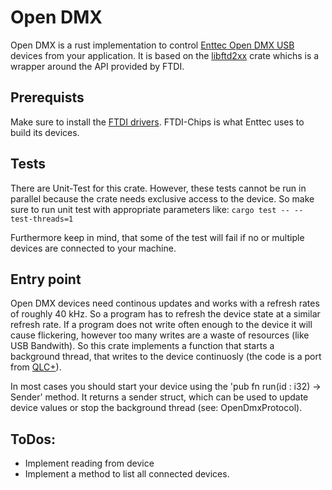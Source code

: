 # Open DMX
Open DMX is a rust implementation to control [Enttec Open DMX USB](https://www.enttec.com/product/lighting-communication-protocols/dmx512/open-dmx-usb) devices from your application. It is based on the [libftd2xx](https://crates.io/crates/libftd2xx) crate whichs is a wrapper around the API provided by FTDI.

## Prerequists
Make sure to install the [FTDI drivers](https://ftdichip.com/drivers/d2xx-drivers/). FTDI-Chips is what Enttec uses to build its devices.

## Tests
There are Unit-Test for this crate. However, these tests cannot be run in parallel because the crate needs exclusive access to the device. So make sure to run unit test with appropriate parameters like:
`cargo test -- --test-threads=1`

Furthermore keep in mind, that some of the test will fail if no or multiple devices are connected to your machine.

## Entry point
Open DMX devices need continous updates and works with a refresh rates of roughly 40 kHz. So a program has to refresh the device state at a similar refresh rate. If a program does not write often enough to the device it will cause flickering, however too many writes are a waste of resources (like USB Bandwith). So this crate implements a function that starts a background thread, that writes to the device continuosly (the code is a port from [QLC+](https://github.com/mcallegari/qlcplus/blob/master/plugins/dmxusb/src/enttecdmxusbopen.cpp)).

In most cases you should start your device using the 'pub fn run(id : i32) -> Sender<OpenDmxProtocol>' method. It returns a sender struct, which can be used to update device values or stop the background thread (see: OpenDmxProtocol).

## ToDos:
- Implement reading from device
- Implement a method to list all connected devices.
